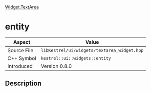 [Widget.TextArea](index.md)
# entity
| Aspect | Value |
| --- | --- |
| Source File | `libKestrel/ui/widgets/textarea_widget.hpp` |
| C++ Symbol | `kestrel::ui::widgets::entity` |
| Introduced | Version 0.8.0 |
## Description
